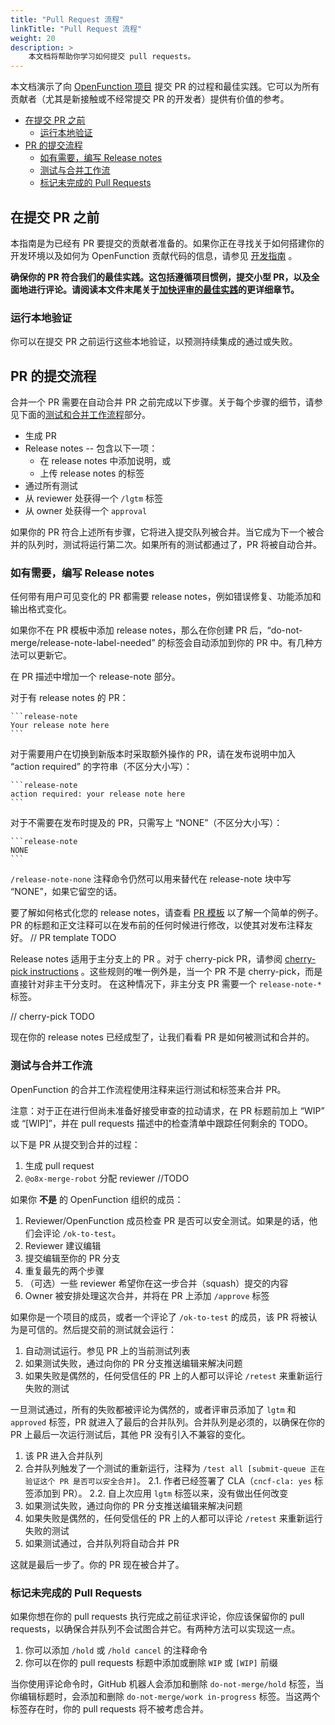 ```yaml
---
title: "Pull Request 流程"
linkTitle: "Pull Request 流程"
weight: 20
description: >
    本文档将帮助你学习如何提交 pull requests。
---
```


本文档演示了向 [OpenFunction 项目](https://github.com/OpenFunction/OpenFunction) 提交 PR 的过程和最佳实践。它可以为所有贡献者（尤其是新接触或不经常提交 PR 的开发者）提供有价值的参考。

- [在提交 PR 之前](#在提交-pr-之前)
  - [运行本地验证](#运行本地验证)
- [PR 的提交流程](#pr-的提交流程)
  - [如有需要，编写 Release notes ](#如有需要编写-release-notes)
  - [测试与合并工作流](#测试与合并工作流)
  - [标记未完成的 Pull Requests](#标记未完成的-pull-requests)

## 在提交 PR 之前

本指南是为已经有 PR 要提交的贡献者准备的。如果你正在寻找关于如何搭建你的开发环境以及如何为 OpenFunction 贡献代码的信息，请参见 [开发指南](development-workflow.md) 。

**确保你的 PR 符合我们的最佳实践。这包括遵循项目惯例，提交小型 PR，以及全面地进行评论。请阅读本文件末尾关于[加快评审的最佳实践](#best-practices-for-faster-reviews)的更详细章节。**

### 运行本地验证

你可以在提交 PR 之前运行这些本地验证，以预测持续集成的通过或失败。

## PR 的提交流程

合并一个 PR 需要在自动合并 PR 之前完成以下步骤。关于每个步骤的细节，请参见下面的[测试和合并工作流程](#the-testing-and-merge-workflow)部分。

- 生成 PR
- Release notes -- 包含以下一项：
  - 在 release notes 中添加说明，或
  - 上传 release notes 的标签
- 通过所有测试
- 从 reviewer 处获得一个 `/lgtm` 标签
- 从 owner 处获得一个 `approval`

如果你的 PR 符合上述所有步骤，它将进入提交队列被合并。当它成为下一个被合并的队列时，测试将运行第二次。如果所有的测试都通过了，PR 将被自动合并。

### 如有需要，编写 Release notes 

任何带有用户可见变化的 PR 都需要 release notes，例如错误修复、功能添加和输出格式变化。

如果你不在 PR 模板中添加 release notes，那么在你创建 PR 后，“do-not-merge/release-note-label-needed” 的标签会自动添加到你的 PR 中。有几种方法可以更新它。

在 PR 描述中增加一个 release-note 部分。

对于有 release notes 的 PR：

    ```release-note
    Your release note here
    ```

对于需要用户在切换到新版本时采取额外操作的 PR，请在发布说明中加入 “action required” 的字符串（不区分大小写）：

    ```release-note
    action required: your release note here
    ```

对于不需要在发布时提及的 PR，只需写上 “NONE”（不区分大小写）：

    ```release-note
    NONE
    ```

`/release-note-none` 注释命令仍然可以用来替代在 release-note 块中写 “NONE”，如果它留空的话。

要了解如何格式化您的 release notes，请查看 [PR 模板](https://github.com/) 以了解一个简单的例子。PR 的标题和正文注释可以在发布前的任何时候进行修改，以使其对发布注释友好。
// PR template TODO

Release notes 适用于主分支上的 PR 。对于 cherry-pick PR，请参阅 [cherry-pick instructions](cherry-picks.md) 。这些规则的唯一例外是，当一个 PR 不是 cherry-pick，而是直接针对非主干分支时。 在这种情况下，非主分支 PR 需要一个 `release-note-*` 标签。

// cherry-pick TODO

现在你的 release notes 已经成型了，让我们看看 PR 是如何被测试和合并的。

### 测试与合并工作流

OpenFunction 的合并工作流程使用注释来运行测试和标签来合并 PR。

注意：对于正在进行但尚未准备好接受审查的拉动请求，在 PR 标题前加上 “WIP” 或 “[WIP]”，并在 pull requests 描述中的检查清单中跟踪任何剩余的 TODO。

以下是 PR 从提交到合并的过程：

1. 生成 pull request
2. `@o8x-merge-robot` 分配 reviewer //TODO

如果你 **不是** 的 OpenFunction 组织的成员：

1. Reviewer/OpenFunction 成员检查 PR 是否可以安全测试。如果是的话，他们会评论 `/ok-to-test`。
2. Reviewer 建议编辑
3. 提交编辑至你的 PR 分支
4. 重复最先的两个步骤
5. （可选）一些 reviewer 希望你在这一步合并（squash）提交的内容
6. Owner 被安排处理这次合并，并将在 PR 上添加 `/approve` 标签

如果你是一个项目的成员，或者一个评论了 `/ok-to-test` 的成员，该 PR 将被认为是可信的。然后提交前的测试就会运行：

1. 自动测试运行。参见 PR 上的当前测试列表
2. 如果测试失败，通过向你的 PR 分支推送编辑来解决问题
3. 如果失败是偶然的，任何受信任的 PR 上的人都可以评论 `/retest` 来重新运行失败的测试

一旦测试通过，所有的失败都被评论为偶然的，或者评审员添加了 `lgtm` 和 `approved` 标签，PR 就进入了最后的合并队列。合并队列是必须的，以确保在你的 PR 上最后一次运行测试后，其他 PR 没有引入不兼容的变化。

1. 该 PR 进入合并队列
2. 合并队列触发了一个测试的重新运行，注释为 `/test all [submit-queue 正在验证这个 PR 是否可以安全合并]`。
    2.1. 作者已经签署了 CLA（`cncf-cla: yes` 标签添加到 PR）。
    2.2. 自上次应用 `lgtm` 标签以来，没有做出任何改变
3. 如果测试失败，通过向你的 PR 分支推送编辑来解决问题
4. 如果失败是偶然的，任何受信任的 PR 上的人都可以评论 `/retest` 来重新运行失败的测试
5. 如果测试通过，合并队列将自动合并 PR

这就是最后一步了。你的 PR 现在被合并了。

### 标记未完成的 Pull Requests

如果你想在你的 pull requests 执行完成之前征求评论，你应该保留你的 pull requests，以确保合并队列不会试图合并它。有两种方法可以实现这一点。

1. 你可以添加 `/hold` 或 `/hold cancel` 的注释命令
2. 你可以在你的 pull requests 标题中添加或删除 `WIP` 或 `[WIP]` 前缀

当你使用评论命令时，GitHub 机器人会添加和删除 `do-not-merge/hold` 标签，当你编辑标题时，会添加和删除 `do-not-merge/work in-progress` 标签。当这两个标签存在时，你的 pull requests 将不被考虑合并。
